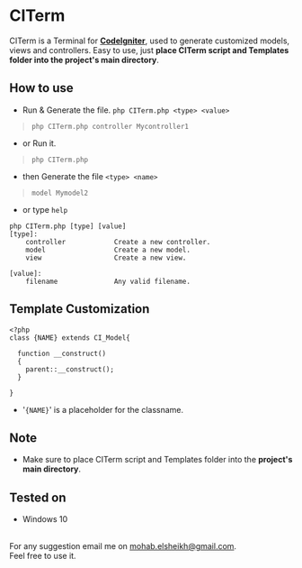 # CITerm
CITerm is a Terminal for **[CodeIgniter](https://github.com/bcit-ci/CodeIgniter)**, used  to generate customized models, views and controllers. Easy to use, just **place CITerm script and Templates folder into the project's main directory**.

## How to use
- Run & Generate the file. `php CITerm.php <type> <value>`
> `php CITerm.php controller Mycontroller1`
- or Run it.
> `php CITerm.php`
- then Generate  the file `<type> <name>`
> `model Mymodel2`
- or type `help`

```
php CITerm.php [type] [value]
[type]:
    controller            Create a new controller.
    model                 Create a new model.
    view                  Create a new view.

[value]:
    filename              Any valid filename.

```

## Template Customization
```
<?php
class {NAME} extends CI_Model{

  function __construct()
  {
    parent::__construct();
  }

}
```
- '`{NAME}`' is a placeholder for the classname.

## Note
- Make sure to place CITerm script and Templates folder into the **project's main directory**.

## Tested on
- Windows 10

<br>For any suggestion email me on [mohab.elsheikh@gmail.com](mailto:mohab.elsheikh@gmail.com).
<br>Feel free to use it.
